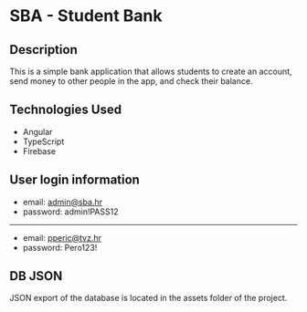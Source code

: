 # SBA - Student Bank

## Description
This is a simple bank application that allows students to create an account, send money to other people in the app, and check their balance.

## Technologies Used
- Angular
- TypeScript
- Firebase

## User login information
- email: admin@sba.hr
- password: admin!PASS12
---
- email: pperic@tvz.hr
- password: Pero123!

## DB JSON
JSON export of the database is located in the assets folder of the project.

